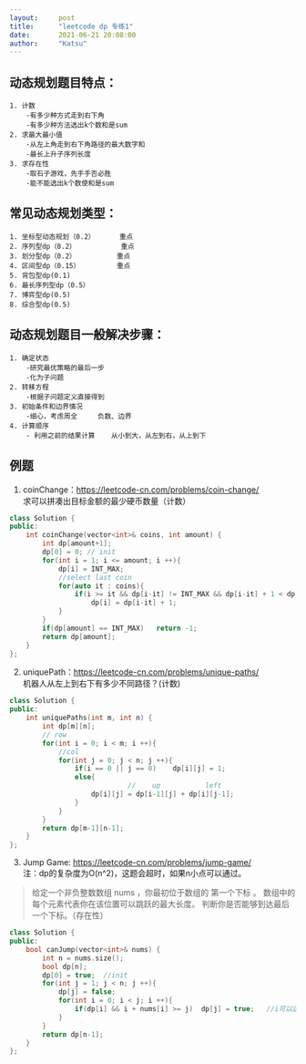 ```yaml
---
layout:     post
title:      "leetcode dp 专练1"
date:       2021-06-21 20:08:00
author:     "Katsu"
---
```


## 动态规划题目特点：
    1. 计数
        -有多少种方式走到右下角
        -有多少种方法选出k个数和是sum
    2. 求最大最小值
        -从左上角走到右下角路径的最大数字和
        -最长上升子序列长度
    3. 求存在性
        -取石子游戏，先手手否必胜
        -能不能选出k个数使和是sum


## 常见动态规划类型：
    1. 坐标型动态规划（0.2）      重点
    2. 序列型dp（0.2）           重点
    3. 划分型dp（0.2）          重点
    4. 区间型dp（0.15）         重点
    5. 背包型dp(0.1)
    6. 最长序列型dp（0.5）
    7. 博弈型dp(0.5)
    8. 综合型dp(0.5)

## 动态规划题目一般解决步骤：
    1. 确定状态
        -研究最优策略的最后一步
        -化为子问题
    2. 转移方程
        -根据子问题定义直接得到
    3. 初始条件和边界情况
        -细心，考虑周全     负数、边界
    4. 计算顺序
        - 利用之前的结果计算    从小到大，从左到右，从上到下


## 例题
1. coinChange：<https://leetcode-cn.com/problems/coin-change/> <br>
求可以拼凑出目标金额的最少硬币数量（计数）

```c++
class Solution {
public:
    int coinChange(vector<int>& coins, int amount) {
        int dp[amount+1];
        dp[0] = 0; // init
        for(int i = 1; i <= amount; i ++){
            dp[i] = INT_MAX;
            //select last coin
            for(auto it : coins){
                if(i >= it && dp[i-it] != INT_MAX && dp[i-it] + 1 < dp[i])
                    dp[i] = dp[i-it] + 1;
            }
        }
        if(dp[amount] == INT_MAX)   return -1;
        return dp[amount];
    }
};
```

2. uniquePath：<https://leetcode-cn.com/problems/unique-paths/> <br>
机器人从左上到右下有多少不同路径？(计数)

```c++
class Solution {
public:
    int uniquePaths(int m, int n) {
        int dp[m][n];
        // row
        for(int i = 0; i < m; i ++){
            //col
            for(int j = 0; j < n; j ++){
                if(i == 0 || j == 0)    dp[i][j] = 1;
                else{
                             //    up           left
                    dp[i][j] = dp[i-1][j] + dp[i][j-1];
                }
            }
        }
        return dp[m-1][n-1];
    }
};
```


3. Jump Game: <https://leetcode-cn.com/problems/jump-game/> <br>
注：dp的复杂度为O(n^2)，这题会超时，如果n小点可以通过。

>给定一个非负整数数组 nums ，你最初位于数组的 第一个下标 。
>数组中的每个元素代表你在该位置可以跳跃的最大长度。
>判断你是否能够到达最后一个下标。（存在性）


```c++
class Solution {
public:
    bool canJump(vector<int>& nums) {
        int n = nums.size();
        bool dp[n];
        dp[0] = true;  //init
        for(int j = 1; j < n; j ++){
            dp[j] = false;
            for(int i = 0; i < j; i ++){
                if(dp[i] && i + nums[i] >= j)  dp[j] = true;   //i可以达到并且 i 到j的距离  小于等于nums[i]
            }
        }
        return dp[n-1];
    }
};
```